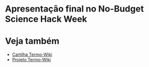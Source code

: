 
# Apresentação final no No-Budget Science Hack Week

<object data="./assets/pres_hack_week.pdf" width="1000" height="1000" type='application/pdf'></object>

# Veja também 

* [Cartilha Termo-Wiki](./cartilha.md)
* [Projeto Termo-Wiki](./projeto.md)
